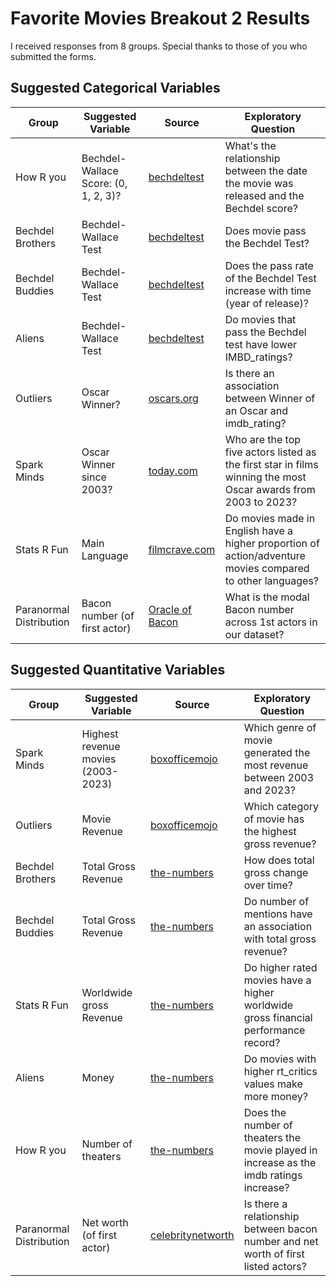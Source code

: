 # Favorite Movies Breakout 2 Results

I received responses from 8 groups. Special thanks to those of you who submitted the forms.

## Suggested Categorical Variables

Group | Suggested Variable | Source | Exploratory Question
--------- | ---------------- | ------------- | ---------------------------------------------------------------------
How R you | Bechdel-Wallace Score: (0, 1, 2, 3)? | [bechdeltest](https://bechdeltest.com/) | What's the relationship between the date the movie was released and the Bechdel score? 
Bechdel Brothers | Bechdel-Wallace Test | [bechdeltest](https://bechdeltest.com/) | Does movie pass the Bechdel Test?
Bechdel Buddies | Bechdel-Wallace Test | [bechdeltest](https://bechdeltest.com/) | Does the pass rate of the Bechdel Test increase with time (year of release)?  
Aliens | Bechdel-Wallace Test | [bechdeltest](https://bechdeltest.com/) | Do movies that pass the Bechdel test have lower IMBD_ratings?
Outliers | Oscar Winner? | [oscars.org](https://www.oscars.org/oscars/ceremonies/2023) | Is there an association between Winner of an Oscar and imdb_rating?
Spark Minds | Oscar Winner since 2003? | [today.com](https://www.today.com/popculture/complete-list-every-best-picture-oscar-winner-ever-t107617) | Who are the top five actors listed as the first star in films winning the most Oscar awards from 2003 to 2023?
Stats R Fun	| Main Language | [filmcrave.com](https://www.filmcrave.com/list_language_movie.php?language=English) | Do movies made in English have a higher proportion of action/adventure movies compared to other languages?
Paranormal Distribution | Bacon number (of first actor) | [Oracle of Bacon](https://oracleofbacon.org/) | What is the modal Bacon number across 1st actors in our dataset? 

## Suggested Quantitative Variables

Group | Suggested Variable | Source | Exploratory Question
--------- | ---------------- | ------------- | ---------------------------------------------------------------------
Spark Minds | Highest revenue movies (2003-2023) | [boxofficemojo](https://www.boxofficemojo.com/year/) | Which genre of movie generated the most revenue between 2003 and 2023?
Outliers | Movie Revenue | [boxofficemojo](https://www.boxofficemojo.com/year/) | Which category of movie has the highest gross revenue?
Bechdel Brothers | Total Gross Revenue | [the-numbers](https://www.the-numbers.com/) | How does total gross change over time?
Bechdel Buddies  | Total Gross Revenue  | [the-numbers](https://www.the-numbers.com/) | Do number of mentions have an association with total gross revenue?  
Stats R Fun | Worldwide gross Revenue | [the-numbers](https://www.the-numbers.com/) | Do higher rated movies have a higher worldwide gross financial performance record?
Aliens | Money  | [the-numbers](https://www.the-numbers.com/) | Do movies with higher rt_critics values make more money?
How R you | Number of theaters  | [the-numbers](https://www.the-numbers.com/) | Does the number of theaters the movie played in increase as the imdb ratings increase? 
Paranormal Distribution | Net worth (of first actor)  | [celebritynetworth](https://www.celebritynetworth.com/) | Is there a relationship between bacon number and net worth of first listed actors? 
